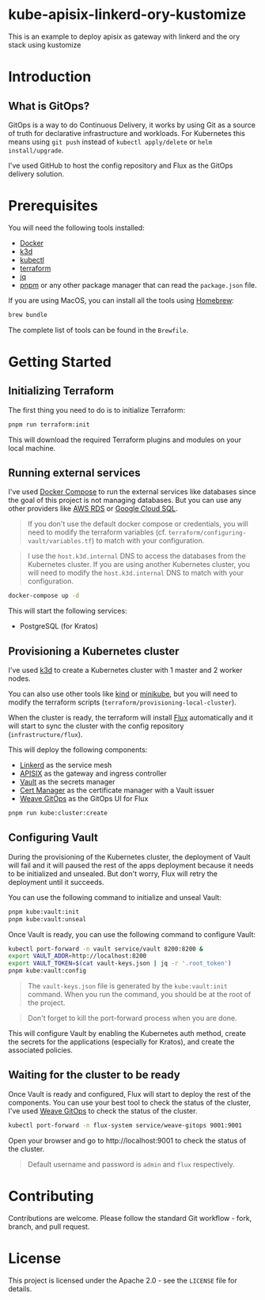 # kube-apisix-linkerd-ory-kustomize

This is an example to deploy apisix as gateway with linkerd and the ory stack using kustomize

# Introduction

## What is GitOps?

GitOps is a way to do Continuous Delivery, it works by using Git as a source of truth for declarative infrastructure and workloads. For Kubernetes this means using `git push` instead of `kubectl apply/delete` or `helm install/upgrade`.

I've used GitHub to host the config repository and Flux as the GitOps delivery solution.

# Prerequisites

You will need the following tools installed:

- [Docker](https://docs.docker.com/install/)
- [k3d](https://k3d.io/v5.6.0/#releases)
- [kubectl](https://kubernetes.io/docs/tasks/tools/install-kubectl/)
- [terraform](https://developer.hashicorp.com/terraform/install)
- [jq](https://stedolan.github.io/jq/download/)
- [pnpm](https://pnpm.js.org/en/installation) or any other package manager that can read the `package.json` file.

If you are using MacOS, you can install all the tools using [Homebrew](https://brew.sh/):

```bash
brew bundle
```

The complete list of tools can be found in the `Brewfile`.

# Getting Started

## Initializing Terraform

The first thing you need to do is to initialize Terraform:

```bash
pnpm run terraform:init
```

This will download the required Terraform plugins and modules on your local machine.

## Running external services

I've used [Docker Compose](https://docs.docker.com/compose/) to run the external services like databases since the goal of this project is not managing databases. But you can use any other providers like [AWS RDS](https://aws.amazon.com/rds/) or [Google Cloud SQL](https://cloud.google.com/sql).

> If you don't use the default docker compose or credentials, you will need to modify the terraform variables (cf. `terraform/configuring-vault/variables.tf`) to match with your configuration.

> I use the `host.k3d.internal` DNS to access the databases from the Kubernetes cluster. If you are using another Kubernetes cluster, you will need to modify the `host.k3d.internal` DNS to match with your configuration.

```bash
docker-compose up -d
```

This will start the following services:

- PostgreSQL (for Kratos)

## Provisioning a Kubernetes cluster

I've used [k3d](https://k3d.io/v5.6.0/#releases) to create a Kubernetes cluster with 1 master and 2 worker nodes.

You can also use other tools like [kind](https://kind.sigs.k8s.io/) or [minikube](https://minikube.sigs.k8s.io/docs/start/), but you will need to modify the terraform scripts (`terraform/provisioning-local-cluster`).

When the cluster is ready, the terraform will install [Flux](https://fluxcd.io/) automatically and it will start to sync the cluster with the config repository (`infrastructure/flux`).

This will deploy the following components:

- [Linkerd](https://linkerd.io/) as the service mesh
- [APISIX](https://apisix.apache.org) as the gateway and ingress controller
- [Vault](https://www.vaultproject.io/) as the secrets manager
- [Cert Manager](https://cert-manager.io/) as the certificate manager with a Vault issuer
- [Weave GitOps](https://docs.gitops.weave.works/docs/intro-weave-gitops/) as the GitOps UI for Flux

```bash
pnpm run kube:cluster:create
```

## Configuring Vault

During the provisioning of the Kubernetes cluster, the deployment of Vault will fail and it will paused the rest of the apps deployment because it needs to be initialized and unsealed. But don't worry, Flux will retry the deployment until it succeeds.

You can use the following command to initialize and unseal Vault:

```bash
pnpm kube:vault:init
pnpm kube:vault:unseal
```

Once Vault is ready, you can use the following command to configure Vault:

```bash
kubectl port-forward -n vault service/vault 8200:8200 &
export VAULT_ADDR=http://localhost:8200
export VAULT_TOKEN=$(cat vault-keys.json | jq -r '.root_token')
pnpm kube:vault:config
```

> The `vault-keys.json` file is generated by the `kube:vault:init` command. When you run the command, you should be at the root of the project.

> Don't forget to kill the port-forward process when you are done.

This will configure Vault by enabling the Kubernetes auth method, create the secrets for the applications (especially for Kratos), and create the associated policies.

## Waiting for the cluster to be ready

Once Vault is ready and configured, Flux will start to deploy the rest of the components. You can use your best tool to check the status of the cluster, I've used [Weave GitOps](https://docs.gitops.weave.works/docs/intro-weave-gitops/) to check the status of the cluster.

```bash
kubectl port-forward -n flux-system service/weave-gitops 9001:9001
```

Open your browser and go to http://localhost:9001 to check the status of the cluster.

> Default username and password is `admin` and `flux` respectively.

# Contributing

Contributions are welcome. Please follow the standard Git workflow - fork, branch, and pull request.

# License

This project is licensed under the Apache 2.0 - see the `LICENSE` file for details.
